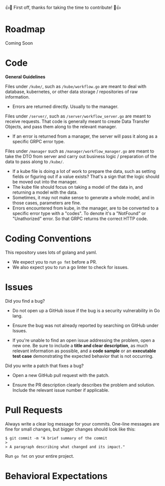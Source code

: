 👍🎉 First off, thanks for taking the time to contribute! 🎉👍

# Roadmap
Coming Soon

# Code
**General Guidelines**

Files under `/kube/`, such as `/kube/workflow.go` are meant to deal with database, kubernetes,
or other data storage / repositories of raw information.

- Errors are returned directly. Usually to the manager.

Files under `/server/`, such as `/server/workflow_server.go` are meant to receive requests.
That code is generally meant to create Data Transfer Objects, and pass them along to
the relevant manager.
- If an error is returned from a manager, the server will pass it along as a specific GRPC error
type.

Files under `/manager` such as `/manager/workflow_manager.go` are meant to take the DTO
from server and carry out business logic / preparation of the data to pass along
to `/kube/`.
- If a kube file is doing a lot of work to prepare the data, such as setting fields
or figuring out if a value exists? That's a sign that the logic should be moved out
into the manager.
- The kube file should focus on taking a model of the data in, and returning a model with
the data.
- Sometimes, it may not make sense to generate a whole model, and in those cases, parameters
are fine.
- Errors encountered from kube, in the manager, are to be converted to a specific
error type with a "codes". To denote it's a "NotFound" or "Unathorized" error.
So that GRPC returns the correct HTTP code.

# Coding Conventions
This repository uses lots of golang and yaml.
- We expect you to run `go fmt` before a PR.
- We also expect you to run a go linter to check for issues.

# Issues

Did you find a bug?

- Do not open up a GitHub issue if the bug is a security vulnerability in Go lang.

- Ensure the bug was not already reported by searching on GitHub under Issues.

- If you're unable to find an open issue addressing the problem, open a new one. Be sure to include a **title and clear description**, as much relevant information as possible, and a **code sample** or an **executable test case** demonstrating the expected behavior that is not occurring.

Did you write a patch that fixes a bug?

- Open a new GitHub pull request with the patch.

- Ensure the PR description clearly describes the problem and solution. Include the relevant issue number if applicable.

# Pull Requests

Always write a clear log message for your commits. One-line messages are fine for small changes, but bigger changes should look like this:

```
$ git commit -m "A brief summary of the commit
> 
> A paragraph describing what changed and its impact."
```

Run `go fmt` on your entire project.
# Behavioral Expectations

